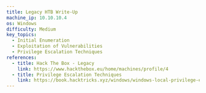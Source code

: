 ```yaml
---
title: Legacy HTB Write-Up
machine_ip: 10.10.10.4
os: Windows
difficulty: Medium
key_topics:
  - Initial Enumeration
  - Exploitation of Vulnerabilities
  - Privilege Escalation Techniques
references:
  - title: Hack The Box - Legacy
    link: https://www.hackthebox.eu/home/machines/profile/4
  - title: Privilege Escalation Techniques
    link: https://book.hacktricks.xyz/windows/windows-local-privilege-escalation
---
```

